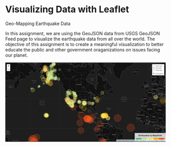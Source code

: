 # Visualizing Data with Leaflet
Geo-Mapping Earthquake Data


In this assignment, we are using the GeoJSON data from USGS GeoJSON Feed page to visualize the earthquake data from all over the world. The objective of this assignment is to create a meaningful visualization to better educate the public and other government oraganizations on issues facing our planet.

![alt text](Earthquake_Map.png)
